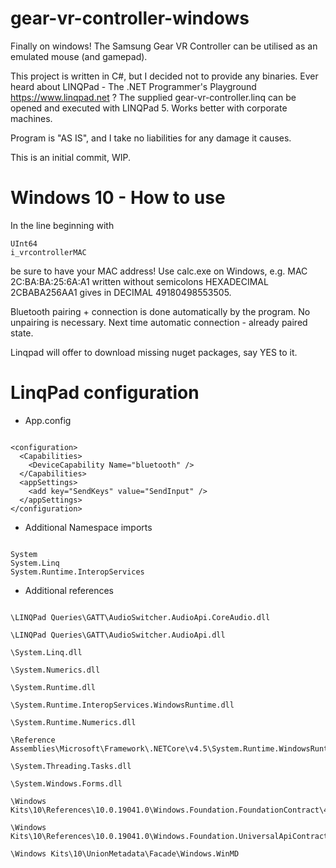 # gear-vr-controller-windows

Finally on windows!
The Samsung Gear VR Controller can be utilised as an emulated mouse (and gamepad).

This project is written in C#, but I decided not to provide any binaries.
Ever heard about LINQPad - The .NET Programmer's Playground https://www.linqpad.net ?
The supplied gear-vr-controller.linq can be opened and executed with LINQPad 5.
Works better with corporate machines.

Program is "AS IS", and I take no liabilities for any damage it causes.

This is an initial commit, WIP.

# Windows 10 - How to use

In the line beginning with <pre><code>UInt64 i_vrcontrollerMAC</code></pre> be sure to have your MAC address!
Use calc.exe on Windows, e.g. MAC 2C:BA:BA:25:6A:A1 written without semicolons HEXADECIMAL 2CBABA256AA1 gives in DECIMAL 49180498553505.

Bluetooth pairing + connection is done automatically by the program.
No unpairing is necessary. Next time automatic connection - already paired state.

Linqpad will offer to download missing nuget packages, say YES to it.

# LinqPad configuration

* App.config

<pre><code>
&lt;configuration&gt;
  &lt;Capabilities&gt;
    &lt;DeviceCapability Name="bluetooth" /&gt;
  &lt;/Capabilities&gt;
  &lt;appSettings&gt;
    &lt;add key="SendKeys" value="SendInput" /&gt;
  &lt;/appSettings&gt;
&lt;/configuration&gt;
</code></pre>

* Additional Namespace imports

<pre><code>
System
System.Linq
System.Runtime.InteropServices
</code></pre>

  
* Additional references

<pre><code>
<MyDocuments>\LINQPad Queries\GATT\AudioSwitcher.AudioApi.CoreAudio.dll<br />
<MyDocuments>\LINQPad Queries\GATT\AudioSwitcher.AudioApi.dll<br />
<RuntimeDirectory>\System.Linq.dll<br />
<RuntimeDirectory>\System.Numerics.dll<br />
<RuntimeDirectory>\System.Runtime.dll<br />
<RuntimeDirectory>\System.Runtime.InteropServices.WindowsRuntime.dll<br />
<RuntimeDirectory>\System.Runtime.Numerics.dll<br />
<ProgramFilesX86>\Reference Assemblies\Microsoft\Framework\.NETCore\v4.5\System.Runtime.WindowsRuntime.dll<br />
<RuntimeDirectory>\System.Threading.Tasks.dll<br />
<RuntimeDirectory>\System.Windows.Forms.dll<br />
<ProgramFilesX86>\Windows Kits\10\References\10.0.19041.0\Windows.Foundation.FoundationContract\4.0.0.0\Windows.Foundation.FoundationContract.winmd<br />
<ProgramFilesX86>\Windows Kits\10\References\10.0.19041.0\Windows.Foundation.UniversalApiContract\10.0.0.0\Windows.Foundation.UniversalApiContract.winmd<br />
<ProgramFilesX86>\Windows Kits\10\UnionMetadata\Facade\Windows.WinMD<br />
</code></pre>
  
